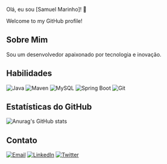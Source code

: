 Olá, eu sou [Samuel Marinho]! 👋

Welcome to my GitHub profile!

## Sobre Mim

Sou um desenvolvedor apaixonado por tecnologia e inovação.


## Habilidades

![Java](https://img.shields.io/badge/Java-ED8B00?style=for-the-badge&logo=java&logoColor=white)
![Maven](https://img.shields.io/badge/Maven-C71A36?style=for-the-badge&logo=apache-maven&logoColor=white)
![MySQL](https://img.shields.io/badge/MySQL-4479A1?style=for-the-badge&logo=mysql&logoColor=white)
![Spring Boot](https://img.shields.io/badge/Spring_Boot-6DB33F?style=for-the-badge&logo=spring-boot&logoColor=white)
![Git](https://img.shields.io/badge/Git-F05032?style=for-the-badge&logo=git&logoColor=white)

## Estatísticas do GitHub
![Anurag's GitHub stats](https://github-readme-stats.vercel.app/api?username=anuraghazra&show_icons=true&theme=radical)

## Contato

[![Email](https://img.shields.io/badge/Email-D14836?style=for-the-badge&logo=gmail&logoColor=white)](samuelmarinho3221@gmail.com)
[![LinkedIn](https://img.shields.io/badge/LinkedIn-0077B5?style=for-the-badge&logo=linkedin&logoColor=white)](https://www.linkedin.com/in/samuel-marinho-b2167b317/)
[![Twitter](https://img.shields.io/badge/Twitter-1DA1F2?style=for-the-badge&logo=twitter&logoColor=white)](https://x.com/samuelm43745153)
